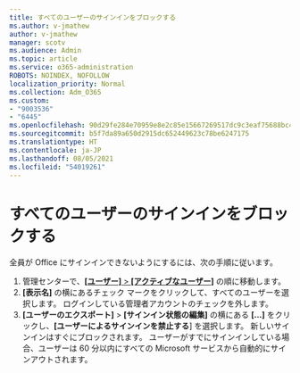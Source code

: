 ```yaml
---
title: すべてのユーザーのサインインをブロックする
ms.author: v-jmathew
author: v-jmathew
manager: scotv
ms.audience: Admin
ms.topic: article
ms.service: o365-administration
ROBOTS: NOINDEX, NOFOLLOW
localization_priority: Normal
ms.collection: Adm_O365
ms.custom:
- "9003536"
- "6445"
ms.openlocfilehash: 90d29fe284e70959e8e2c85e15667269517dc9c3eaf75688bc4750d8767fa2fd
ms.sourcegitcommit: b5f7da89a650d2915dc652449623c78be6247175
ms.translationtype: HT
ms.contentlocale: ja-JP
ms.lasthandoff: 08/05/2021
ms.locfileid: "54019261"
---
```

# <a name="block-sign-in-for-all-users"></a>すべてのユーザーのサインインをブロックする

全員が Office にサインインできないようにするには、次の手順に従います。

1. 管理センターで、[**[ユーザー]** > **[アクティブなユーザー]**](https://admin.microsoft.com/Adminportal/Home?source=applauncher#/users) の順に移動します。
2. **[表示名]** の横にあるチェック マークをクリックして、すべてのユーザーを選択します。 ログインしている管理者アカウントのチェックを外します。
3. **[ユーザーのエクスポート]** > **[サインイン状態の編集]** の横にある **[...]** をクリックし、**[ユーザーによるサインインを禁止する**] を選択します。 新しいサインインはすぐにブロックされます。 ユーザーがすでにサインインしている場合、ユーザーは 60 分以内にすべての Microsoft サービスから自動的にサインアウトされます。
